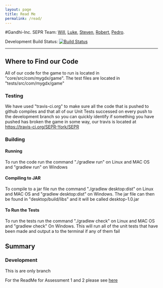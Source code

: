 ```yaml
---
layout: page
title: Read Me
permalink: /read/
---
```


#Gandhi-Inc. SEPR
Team: [Will](https://github.com/will6767), [Luke](https://github.com/lrj509), [Steven](https://github.com/smt529), [Robert](https://github.com/ras570), [Pedro](https://github.com/Wigder).

Development Build Status: [![Build Status](https://travis-ci.org/SEPR-York/SEPR.svg?branch=Development)](https://travis-ci.org/SEPR-York/SEPR)

---
## Where to Find our Code
All of our code for the game to run is located in "core/src/com/mygdx/game". The test files are located in "tests/src/com/mygdx/game"

### Testing
We have used "travis-ci.org" to make sure all the code that is pushed to github compiles and that all of our Unit Tests successed on every push to the development branch so you can quickly identify if something you have pushed has broken the game in some way, our travis is located at https://travis-ci.org/SEPR-York/SEPR

### Building

#### Running
To run the code run the command "./gradlew run" on Linux and MAC OS and "gradlew run" on Windows

#### Compiling to JAR
To compile to a jar file run the command "./gradlew desktop:dist" on Linux and MAC OS and "gradlew desktop:dist" on Windows. The jar file can then be found in "desktop/build/libs" and it will be called desktop-1.0.jar

#### To Run the Tests
To run the tests run the command "./gradlew check" on Linux and MAC OS and "gradlew check" On Windows. This will run all of the unit tests that have been made and output a to the terminal if any of them fail


## Summary
### Development
This is are only branch




For the ReadMe for Assessment 1 and 2 please see [here](readmeold)
